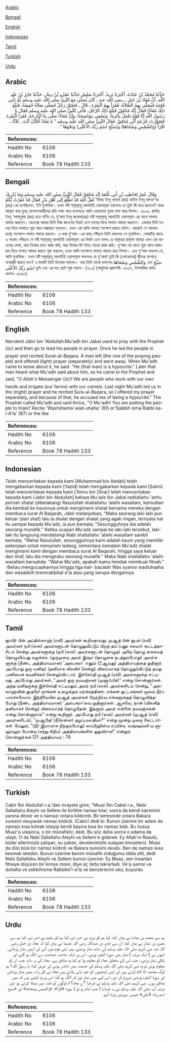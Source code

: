 [Arabic](#arabic)

[Bengali](#bengali)

[English](#english)

[Indonesian](#indonesian)

[Tamil](#tamil)

[Turkish](#turkish)

[Urdu](#urdu)

## Arabic


<div dir="rtl" lang="ar" style={{fontSize:'larger',backgroundColor:'#f8f9fa',padding:20}}>
حَدَّثَنَا مُحَمَّدُ بْنُ عَبَادَةَ، أَخْبَرَنَا يَزِيدُ، أَخْبَرَنَا سَلِيمٌ، حَدَّثَنَا عَمْرُو بْنُ دِينَارٍ، حَدَّثَنَا جَابِرُ بْنُ عَبْدِ اللَّهِ، أَنَّ مُعَاذَ بْنَ جَبَلٍ ـ رضى الله عنه ـ كَانَ يُصَلِّي مَعَ النَّبِيِّ صلى الله عليه وسلم ثُمَّ يَأْتِي قَوْمَهُ فَيُصَلِّي بِهِمُ الصَّلاَةَ، فَقَرَأَ بِهِمُ الْبَقَرَةَ ـ قَالَ ـ فَتَجَوَّزَ رَجُلٌ فَصَلَّى صَلاَةً خَفِيفَةً، فَبَلَغَ ذَلِكَ مُعَاذًا فَقَالَ إِنَّهُ مُنَافِقٌ‏.‏ فَبَلَغَ ذَلِكَ الرَّجُلَ، فَأَتَى النَّبِيَّ صلى الله عليه وسلم فَقَالَ يَا رَسُولَ اللَّهِ إِنَّا قَوْمٌ نَعْمَلُ بِأَيْدِينَا، وَنَسْقِي بِنَوَاضِحِنَا، وَإِنَّ مُعَاذًا صَلَّى بِنَا الْبَارِحَةَ، فَقَرَأَ الْبَقَرَةَ فَتَجَوَّزْتُ، فَزَعَمَ أَنِّي مُنَافِقٌ‏.‏ فَقَالَ النَّبِيُّ صلى الله عليه وسلم ‏"‏ يَا مُعَاذُ أَفَتَّانٌ أَنْتَ ـ ثَلاَثًا ـ اقْرَأْ ‏(‏وَالشَّمْسِ وَضُحَاهَا‏)‏ وَ‏(‏سَبِّحِ اسْمَ رَبِّكَ الأَعْلَى‏)‏ وَنَحْوَهَا ‏"‏‏.‏
</div>
<div style={{backgroundColor:'#f8f9fa',padding:20, marginBottom: 10}}><table> <thead> <tr> <th>References:</th> <th></th> </tr> </thead> <tbody><tr><td>Hadith No</td><td>6106</td></tr><tr><td>Arabic No</td><td>6106</td></tr><tr><td>Reference</td><td>Book 78 Hadith 133</td></tr></tbody></table></div>

## Bengali


<div dir="ltr" lang="bn" style={{fontSize:'larger',backgroundColor:'#f8f9fa',padding:20}}>
وَقَالَ عُمَرُ لِحَاطِبِ بْنِ أَبِي بَلْتَعَةَ إِنَّه مُنَافِقٌ فَقَالَ النَّبِيُّ صلى الله عليه وسلم وَمَا يُدْرِيكَ لَعَلَّ اللهَ قَدْ اطَّلَعَ إِلٰى أَهْلِ بَدْرٍ فَقَالَ قَدْ غَفَرْتُ لَكُمْ ‘উমার ইবনু খাত্তাব (রাঃ) হাতিব ইবনু বালতা‘আ (রাঃ)-কে বলেছিলেন, ইনি মুনাফিক। তখন নবী সাল্লাল্লাহু আলাইহি ওয়াসাল্লাম বললেনঃ তা তুমি কী করে জানলে? অথচ আল্লাহ বদর যুদ্ধে যোগদানকারীদের প্রতি লক্ষ্য করে বলেছেনঃ আমি তোমাদের গুনাহ মাফ করে দিলাম। ৬১০৬. জাবির ইবনু ‘আবদুল্লাহ (রাঃ) হতে বর্ণিত যে, মু‘আয ইবনু জাবাল(রাঃ) নবী সাল্লাল্লাহু আলাইহি ওয়াসাল্লাম এর সাথে সালাত আদায় করতেন। অতঃপর আবার তিনি নিজ কাওমের নিকট এসে তাদের নিয়ে সালাত আদায় করতেন। একবার তিনি তাদের নিয়ে সালাতে সূরা আল-বাক্বারাহ পড়লেন। তখন এক ব্যক্তি সালাত সংক্ষেপ করতে চাইল। কাজেই সে আলাদা হয়ে) সংক্ষেপে সালাত আদায় করলো। এ খবর মু‘আয -এর কাছ পৌঁছলে তিনি বললেনঃ সে মুনাফিক। লোকটির কাছে এ সংবাদ পৌঁছলে সে নবী সাল্লাল্লাহু আলাইহি ওয়াসাল্লাম এর নিকট এসে বললঃ হে আল্লাহর রাসূল! আমরা এমন এক কাওমের লোক, যারা নিজের হাতে কাজ করি, আর নিজের উট দিয়ে সেচের কাজ করি। মু‘আয গত রাতে সূরা আল-বাকারাহ দিয়ে সালাত আদায় করতে শুরু করলেন, তখন আমি সংক্ষেপে সালাত আদায় করে নিলাম। এতে মু‘আয বললেন যে, আমি মুনাফিক। তখন নবী সাল্লাল্লাহু আলাইহি ওয়াসাল্লাম বললেনঃ হে মু‘আয! তুমি কি (লোকেদের) দ্বীনের ব্যাপারে অনাগ্রহী করতে চাও? এ কথাটি তিনি তিনবার বললেন। পরে তিনি তাকে বললেনঃ وَالشَّمْسِ وَضُحَاهَا এবং سَبِّحِ اسْمَ رَبِّكَ الأَعْلٰى তুমি এবং এর মত ছোট সূরা পড়বে। [৭০০] (আধুনিক প্রকাশনী- ৫৬৬৭, ইসলামিক ফাউন্ডেশন- ৫৫৬৩)
</div>
<div style={{backgroundColor:'#f8f9fa',padding:20, marginBottom: 10}}><table> <thead> <tr> <th>References:</th> <th></th> </tr> </thead> <tbody><tr><td>Hadith No</td><td>6106</td></tr><tr><td>Arabic No</td><td>6106</td></tr><tr><td>Reference</td><td>Book 78 Hadith 133</td></tr></tbody></table></div>

## English


<div dir="ltr" lang="en" style={{fontSize:'larger',backgroundColor:'#f8f9fa',padding:20}}>
Narrated Jabir bin 'Abdullah:Mu'adh bin Jabal used to pray with the Prophet (ﷺ) and then go to lead his people in prayer. Once he led the people in prayer and recited Surat-al-Baqara. A man left (the row of the praying people) and offered (light) prayer (separately) and went away. When Mu'adh came to know about it, he said. "He (that man) is a hypocrite." Later that man heard what Mu'adh said about him, so he came to the Prophet and said, "O Allah's Messenger (ﷺ)! We are people who work with our own hands and irrigate (our farms) with our camels. Last night Mu'adh led us in the (night) prayer and he recited Sura-al-Baqara, so I offered my prayer separately, and because of that, he accused me of being a hypocrite." The Prophet called Mu'adh and said thrice, "O Mu'adh! You are putting the people to trials? Recite 'Washshamsi wad-uhaha' (91) or'Sabbih isma Rabbi ka-l-A'la' (87) or the like
</div>
<div style={{backgroundColor:'#f8f9fa',padding:20, marginBottom: 10}}><table> <thead> <tr> <th>References:</th> <th></th> </tr> </thead> <tbody><tr><td>Hadith No</td><td>6106</td></tr><tr><td>Arabic No</td><td>6106</td></tr><tr><td>Reference</td><td>Book 78 Hadith 133</td></tr></tbody></table></div>

## Indonesian


<div dir="ltr" lang="id" style={{fontSize:'larger',backgroundColor:'#f8f9fa',padding:20}}>
Telah menceritakan kepada kami [Muhammad bin Abdah] telah mengabarkan kepada kami [Yazid] telah mengabarkan kepada kami [Salim] telah menceritakan kepada kami ['Amru bin Dinar] telah menceritakan kepada kami [Jabir bin Abdullah] bahwa Mu'adz bin Jabal radliallahu 'anhu pernah shalat (dibelakang) Rasulullah shallallahu 'alaihi wasallam, kemudian dia kembali ke kaumnya untuk mengimami shalat bersama mereka dengan membaca surat Al Baqarah, Jabir melanjutkan; "Maka seorang laki-laki pun keluar (dari shaf) lalu ia shalat dengan shalat yang agak ringan, ternyata hal itu sampai kepada Mu'adz, ia pun berkata; "Sesungguhnya dia adalah seorang munafik." Ketika ucapan Mu'adz sampai ke laki-laki tersebut, laki-laki itu langsung mendatangi Nabi shallallahu 'alaihi wasallam sambil berkata; "Wahai Rasulullah, sesungguhnya kami adalah kaum yang memiliki pekerjaan untuk menyiram ladang, sementara semalam Mu'adz shalat mengimami kami dengan membaca surat Al Baqarah, hingga saya keluar dari shaf, lalu dia mengiraku seorang munafik." Maka Nabi shallallahu 'alaihi wasallam bersabda: "Wahai Mu'adz, apakah kamu hendak membuat fitnah." -Beliau mengucapkannya hingga tiga kali- bacalah Was syamsi wadluhaaha dan wasabbih bismirabbikal a'la atau yang serupa dengannya
</div>
<div style={{backgroundColor:'#f8f9fa',padding:20, marginBottom: 10}}><table> <thead> <tr> <th>References:</th> <th></th> </tr> </thead> <tbody><tr><td>Hadith No</td><td>6106</td></tr><tr><td>Arabic No</td><td>6106</td></tr><tr><td>Reference</td><td>Book 78 Hadith 133</td></tr></tbody></table></div>

## Tamil


<div dir="ltr" lang="ta" style={{fontSize:'larger',backgroundColor:'#f8f9fa',padding:20}}>
ஜாபிர் பின் அப்தில்லாஹ் (ரலி) அவர்கள் கூறியதாவது: முஆத் பின் ஜபல் (ரலி) அவர்கள் நபி (ஸல்) அவர்களுடன் தொழுதுவிட்டுப் பிறகு தம் (பனூ சலமா) கூட்டத்தாரிடம் சென்று அவர்களுக்கு (நபி (ஸல்) அவர்களுடன் தொழுத) அதே தொழு கையைத் தொழுவிப்பது வழக்கம். (ஒருமுறை அவர் இஷா தொழுகை நடத்தும்போது) அவர்களுக்கு (நீண்ட அத்தியாயமான) ‘அல்பகரா’ எனும் (2ஆவது) அத்தியாயத்தை ஓதினார். அப்போது ஒரு மனிதர் (தனியாக விலகிச் சென்று) விரைவாகத் தொழுது(விட்டுத் தமது பணியைக் கவனிக்கச் சென்று)விட்டார். இச்செய்தி முஆத் (ரலி) அவர்களுக்கு எட்டியது. அப்போது அவர்கள், “அவர் ஒரு நயவஞ்சகர் (முனாஃபிக்)” என்று சொன்னார்கள். அந்த மனிதருக்கு இச்செய்தி எட்டியதும் அவர் நபி (ஸல்) அவர்களிடம் சென்று, “அல்லாஹ்வின் தூதரே! நாங்கள் உழைக்கும் வர்க்கத்தினர். எங்கள் ஒட்டகங்கள் மூலம் நீர்ப் பாய்ச்சுவோம். இந்நிலையில் முஆத் அவர்கள் நேற்றிரவு எங்களுக்குத் தொழுவித்தபோது (நீண்ட அத்தியாயமான) ‘அல்பகரா’வை ஓதினார்கள். ஆகவே, நான் (விலகித் தனியாகச் சென்று) விரைவாகத் தொழுதேன். இதனால் அவர் என்னை நயவஞ்சகன் என்று சொன்னாராம்” என்று கூறினார். அப்போது நபி (ஸல்) அவர்கள் (முஆத் (ரலி) அவர்களிடம்), “முஆதே! (நீரென்ன) குழப்பவாதியா?” என்று மூன்று முறை கேட்டார்கள். மேலும், “(நீர் இமாமாக நிற்கும்போது) ஸப்பிஹிஸ்ம ரப்பிக்க, வஷ்ஷம்ஸி வ ளுஹாஹா போன்ற (சற்று சிறிய) அத்தியாயங்களை ஓதுவீராக!” என்றும் சொன்னார்கள்.121 அத்தியாயம் : 78
</div>
<div style={{backgroundColor:'#f8f9fa',padding:20, marginBottom: 10}}><table> <thead> <tr> <th>References:</th> <th></th> </tr> </thead> <tbody><tr><td>Hadith No</td><td>6106</td></tr><tr><td>Arabic No</td><td>6106</td></tr><tr><td>Reference</td><td>Book 78 Hadith 133</td></tr></tbody></table></div>

## Turkish


<div dir="ltr" lang="tr" style={{fontSize:'larger',backgroundColor:'#f8f9fa',padding:20}}>
Cabir İbn Abdullah r.a.'dan rivayete göre; "Muaz İbn Cebel r.a., Nebi Sallallahu Aleyhi ve Sellem ile birlikte namaz kılar, sonra da kendi kavminin yanına döner ve o namazı onlara kıldırırdı. Bir keresinde onlara Bakara suresini okuyarak namaz kıldırdı. (Cabir) dedi ki: Bunun üzerine bir adam da namazı kısa kılmak isteyip kendi başına kısa bir namaz kıldı. Bu husus Muaz'a ulaşınca, o bir münafıktır, dedi. Bu söz daha sonra o adama da ulaştı. O da Nebi Sallallahu Aleyhi ve Sellem'e giderek: Ey Allah'ın Rasulü, bizler ellerimizle çalışan, su çeken, develerimizle sulayan kimseleriz. Muaz da dün bize bir namaz kıldırdı ve Bakara suresini okudu. Ben de namazı kısa kesmek istedim. Bunun üzerine benim münafık olduğumu iddia etti, dedi. Nebi Sallallahu Aleyhi ve Sellem bunun üzerine: Ey Muaz, sen insanları fitneye düşüren bir kimse misin, diye üç defa tekrarladı. Ve'ş-şemsi ve duhaha ve sebbihisme Rabbike'l-a'la ve benzerlerini oku, buyurdu
</div>
<div style={{backgroundColor:'#f8f9fa',padding:20, marginBottom: 10}}><table> <thead> <tr> <th>References:</th> <th></th> </tr> </thead> <tbody><tr><td>Hadith No</td><td>6106</td></tr><tr><td>Arabic No</td><td>6106</td></tr><tr><td>Reference</td><td>Book 78 Hadith 133</td></tr></tbody></table></div>

## Urdu


<div dir="rtl" lang="ur" style={{fontSize:'larger',backgroundColor:'#f8f9fa',padding:20}}>
ہم سے محمد بن عبادہ نے بیان کیا، کہا ہم کو یزید نے خبر دی، کہا ہم کو سلیم نے خبر دی، کہا ہم سے عمرو بن دینار نے بیان کیا، ان سے جابر بن عبداللہ رضی اللہ عنہما نے بیان کیا کہ معاذ بن جبل رضی اللہ عنہ نبی کریم صلی اللہ علیہ وسلم کے ساتھ نماز پڑھتے، پھر اپنی قوم میں آتے اور انہیں نماز پڑھاتے۔ انہوں نے ( ایک مرتبہ ) نماز میں سورۃ البقرہ پڑھی۔ اس پر ایک صاحب جماعت سے الگ ہو گئے اور ہلکی نماز پڑھی۔ جب اس کے متعلق معاذ کو معلوم ہوا تو کہا وہ منافق ہے۔ معاذ کی یہ بات جب ان کو معلوم ہوئی تو وہ نبی کریم صلی اللہ علیہ وسلم کی خدمت میں حاضر ہوئے اور عرض کیا: یا رسول اللہ! ہم لوگ محنت کا کام کرتے ہیں اور اپنی اونٹنیوں کو خود پانی پلاتے ہیں معاذ نے کل رات ہمیں نماز پڑھائی اور سورۃ البقرہ پڑھنی شروع کر دی۔ اس لیے میں نماز توڑ کر الگ ہو گیا، اس پر وہ کہتے ہیں کہ میں منافق ہوں۔ نبی کریم صلی اللہ علیہ وسلم نے فرمایا ”اے معاذ! تم لوگوں کو فتنہ میں مبتلا کرتے ہو، تین مرتبہ آپ صلی اللہ علیہ وسلم نے یہ فرمایا ( جب امام ہو تو ) سورۃ «اقرأ»،‏‏‏‏ «والشمس وضحاها‏» اور «سبح اسم ربك الأعلى‏» جیسی سورتیں پڑھا کرو۔
</div>
<div style={{backgroundColor:'#f8f9fa',padding:20, marginBottom: 10}}><table> <thead> <tr> <th>References:</th> <th></th> </tr> </thead> <tbody><tr><td>Hadith No</td><td>6106</td></tr><tr><td>Arabic No</td><td>6106</td></tr><tr><td>Reference</td><td>Book 78 Hadith 133</td></tr></tbody></table></div>